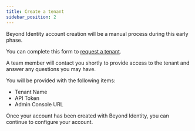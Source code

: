 ```yaml
---
title: Create a tenant
sidebar_position: 2
---
```

Beyond Identity account creation will be a manual process during this early phase.

You can complete this form to [request a tenant](https://forms.gle/3BvBsthE8ga4ohSd7).

A team member will contact you shortly to provide access to the tenant and answer any questions you may have.

You will be provided with the following items:
* Tenant Name
* API Token
* Admin Console URL

Once your account has been created with Beyond Identity, you can continue to configure your account. 